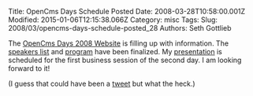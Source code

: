 Title: OpenCms Days Schedule Posted
Date: 2008-03-28T10:58:00.001Z
Modified: 2015-01-06T12:15:38.066Z
Category: misc
Tags: 
Slug: 2008/03/opencms-days-schedule-posted_28
Authors: Seth Gottlieb

The [OpenCms Days 2008 Website](http://www.opencms-days.org) is filling up with information.  The [speakers list](http://www.opencms-days.org/en/speakers/) and  [program](http://www.opencms-days.org/en/program/) have been finalized.  My [presentation](http://www.opencms-days.org/en/program/sessions/b5.html) is scheduled for the first business session of the second day.  I am looking forward to it!     
  
(I guess that could have been a [tweet](http://twitter.com/sggottlieb) but what the heck.)
